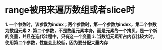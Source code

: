 # range被用来遍历数组或者slice时
**1. 一个参数时，该参数为index；两个参数时，第一个参数为index，第二个参数为数组元素**
**2. 第二个参数，不是数组元素本身，而是元素的一个拷贝，是一个新的变量，并且在迭代过程中，只有这一个变量**
**3. 当数组元素所占内存比较大时，使用第二个参数，性能会比较低，因为要分配大量内存**